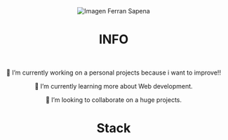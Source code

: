 <!-- HEADER -->
<div align="center" width="100">
  <img src="https://capsule-render.vercel.app/api?  color=0:1408d0,50:0860d0,100:08c4d0&height=250&section=header&text=Ferran%20Sapena%20(NarrefSS)&fontSize=30&type=waving&fontColor=fefefe&&animation=fadeIn" alt="Imagen Ferran Sapena"/>
</div>

<!-- Info -->
<div align="center" width="100">
  <h1>INFO</h1>
  </br>
    <p>🔭 I’m currently working on a personal projects because i want to improve!!</p>
    <p>🌱 I’m currently learning more about Web development.</p>
    <p>👯 I’m looking to collaborate on a huge projects.</p>
</div>

<!-- STACK -->

<div align="center" width="100">
  <h1>Stack</h1>



